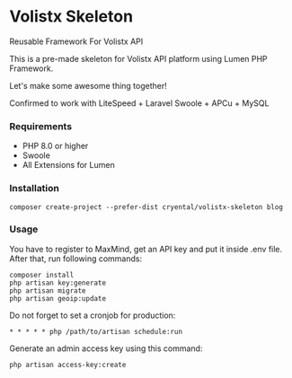 # Volistx Skeleton
Reusable Framework For Volistx API

This is a pre-made skeleton for Volistx API platform using Lumen PHP Framework.

Let's make some awesome thing together!

Confirmed to work with LiteSpeed + Laravel Swoole + APCu + MySQL

### Requirements
- PHP 8.0 or higher
- Swoole
- All Extensions for Lumen

### Installation
```
composer create-project --prefer-dist cryental/volistx-skeleton blog
```

### Usage
You have to register to MaxMind, get an API key and put it inside .env file.
After that, run following commands:

```
composer install
php artisan key:generate
php artisan migrate
php artisan geoip:update
```

Do not forget to set a cronjob for production:
```
* * * * * php /path/to/artisan schedule:run
```

Generate an admin access key using this command:
```
php artisan access-key:create
```
